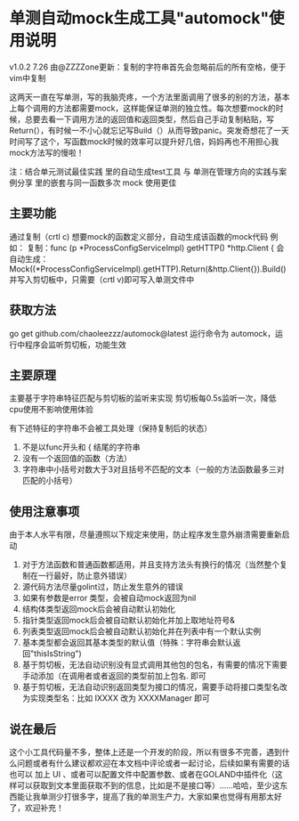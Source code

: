 # 单测自动mock生成工具"automock"使用说明
v1.0.2  7.26 由@ZZZZone更新：复制的字符串首先会忽略前后的所有空格，便于vim中复制

这两天一直在写单测，写的我脑壳疼，一个方法里面调用了很多的别的方法，基本上每个调用的方法都需要mock，这样能保证单测的独立性。每次想要mock的时候，总要去看一下调用方法的返回值和返回类型，然后自己手动复制粘贴，写Return(），有时候一不小心就忘记写Build（）从而导致panic。突发奇想花了一天时间写了这个，写函数mock时候的效率可以提升好几倍，妈妈再也不用担心我mock方法写的慢啦！

注：结合单元测试最佳实践 里的自动生成test工具 与 单测在管理方向的实践与案例分享 里的嵌套与同一函数多次 mock 使用更佳 
## 主要功能
通过复制（crtl c) 想要mock的函数定义部分，自动生成该函数的mock代码
例如：
复制：func (p *ProcessConfigServiceImpl) getHTTP() *http.Client {
会自动生成： Mock((*ProcessConfigServiceImpl).getHTTP).Return(&http.Client{}).Build() 并写入剪切板中，只需要（crtl v)即可写入单测文件中


## 获取方法
go get github.com/chaoleezzz/automock@latest
运行命令为 automock，运行中程序会监听剪切板，功能生效


## 主要原理
主要基于字符串特征匹配与剪切板的监听来实现
剪切板每0.5s监听一次，降低cpu使用不影响使用体验

有下述特征的字符串不会被工具处理（保持复制后的状态）
1. 不是以func开头和 { 结尾的字符串
2. 没有一个返回值的函数（方法）
3. 字符串中小括号对数大于3对且括号不匹配的文本（一般的方法函数最多三对匹配的小括号）

## 使用注意事项
由于本人水平有限，尽量遵照以下规定来使用，防止程序发生意外崩溃需要重新启动
1. 对于方法函数和普通函数都适用，并且支持方法头有换行的情况（当然整个复制在一行最好，防止意外错误）
2. 源代码方法尽量golint过，防止发生意外的错误
3. 如果有参数是error 类型，会被自动mock返回为nil
4. 结构体类型返回mock后会被自动默认初始化
5. 指针类型返回mock后会被自动默认初始化并加上取地址符号&
6. 列表类型返回mock后会被自动默认初始化并在列表中有一个默认实例
7. 基本类型都会返回其基本类型的默认值（特殊：字符串会默认返回"thisIsString")
8. 基于剪切板，无法自动识别没有显式调用其他包的包名，有需要的情况下需要手动添加（在调用者或者返回的类型前加上包名.  即可
9. 基于剪切板，无法自动识别返回类型为接口的情况，需要手动将接口类型名改为实现类型名：比如 IXXXX 改为 XXXXManager 即可

## 说在最后
这个小工具代码量不多，整体上还是一个开发的阶段，所以有很多不完善，遇到什么问题或者有什么建议都欢迎在本文档中评论或者一起讨论，后续如果有需要的话也可以 加上 UI 、或者可以配置文件中配置参数、或者在GOLAND中插件化（这样可以获取到文本里面获取不到的信息，比如是不是接口等）……哈哈，至少这东西能让我单测少打很多字，提高了我的单测生产力，大家如果也觉得有用那太好了，欢迎补充！

